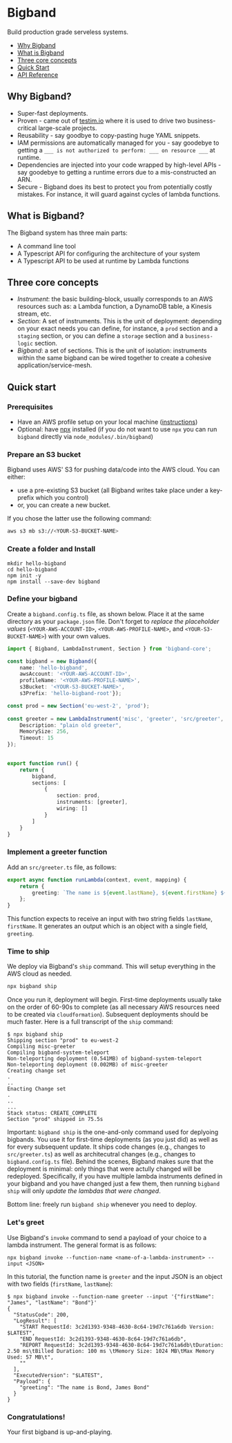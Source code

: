 # Bigband

Build production grade serveless systems.

* [Why Bigband](#why)
* [What is Bigband](#what)
* [Three core concepts](#concepts)
* [Quick Start](#quick-start)
* [API Reference](https://imaman.github.io/bigband/core/)

## <a name="why"></a>Why Bigband?
- Super-fast deployments.
- Proven - came out of [testim.io](https://www.testim.io/) where it is used to drive two business-critical large-scale projects.
- Reusability - say goodbye to copy-pasting huge YAML snippets.
- IAM permissions are automatically managed for you - say goodebye to getting a `___ is not authorized to perform: ___ on resource ___` at runtime.
- Dependencies are injected into your code wrapped by high-level APIs - say goodebye to getting a runtime errors due to a mis-constructed an ARN.
- Secure - Bigband does its best to protect you from potentially costly mistakes. For instance, it will guard against cycles of lambda functions.

## <a name="what"></a>What is Bigband?
The Bigband system has three main parts:
- A command line tool
- A Typescript API for configuring the architecture of your system
- A Typescript API to be used at runtime by Lambda functions 

## <a name="concepts"></a>Three core concepts
- *Instrument*: the basic building-block, usually corresponds to an AWS resources such as: a Lambda function, a DynamoDB table, a Kinesis stream, etc.
- *Section*: A set of instruments. This is the unit of deployment: depending on your exact needs you can define, for instance, a `prod` section and a `staging` section, or you can define a `storage` section and a `business-logic` section.
- *Bigband*: a set of sections. This is the unit of isolation: instruments within the same bigband can be wired together to create a cohesive application/service-mesh. 

## <a name="quick-start"></a>Quick start

### Prerequisites

- Have an AWS profile setup on your local machine ([instructions](https://docs.aws.amazon.com/cli/latest/userguide/cli-configure-profiles.html))
- Optional: have [npx](https://www.npmjs.com/package/npx) installed (if you do not want to use `npx` you can run `bigband` directly via `node_modules/.bin/bigband`)

### Prepare an S3 bucket
Bigband uses AWS' S3 for pushing data/code into the AWS cloud. You can either:

- use a pre-existing S3 bucket (all Bigband writes take place under a key-prefix which you control) 
- or, you can create a new bucket.

If you chose the latter use the following command:
```bash
aws s3 mb s3://<YOUR-S3-BUCKET-NAME>
```

### Create a folder and Install

```
mkdir hello-bigband
cd hello-bigband
npm init -y
npm install --save-dev bigband
```

### Define your bigband
Create a `bigband.config.ts` file, as shown below. Place it at the same directory as your `package.json` file. Don't forget to *replace the placeholder values* (`<YOUR-AWS-ACCOUNT-ID>`, `<YOUR-AWS-PROFILE-NAME>`, and `<YOUR-S3-BUCKET-NAME>`) with your own values.

```typescript
import { Bigband, LambdaInstrument, Section } from 'bigband-core';

const bigband = new Bigband({
    name: 'hello-bigband',
    awsAccount: '<YOUR-AWS-ACCOUNT-ID>',
    profileName: '<YOUR-AWS-PROFILE-NAME>',
    s3Bucket: '<YOUR-S3-BUCKET-NAME>',
    s3Prefix: 'hello-bigband-root'});

const prod = new Section('eu-west-2', 'prod');
 
const greeter = new LambdaInstrument('misc', 'greeter', 'src/greeter', {
    Description: "plain old greeter",
    MemorySize: 256,
    Timeout: 15   
});
 

export function run() {
    return {
        bigband,
        sections: [
            {
                section: prod,
                instruments: [greeter],
                wiring: []
            }
        ]
    }
}
```

### Implement a greeter function
Add an `src/greeter.ts` file, as follows:

```typescript
export async function runLambda(context, event, mapping) {
    return {
        greeting: `The name is ${event.lastName}, ${event.firstName} ${event.lastName}`
    };
}
```

This function expects to receive an input with two string fields `lastName`, `firstName`. It generates an output which is an object with a single field, `greeting`.



### Time to ship
We deploy via Bigband's `ship` command. This will setup everything in the AWS cloud as needed.

```bash
npx bigband ship
```

Once you run it, deployment will begin. First-time deployments usually take on the order of 60-90s to complete (as all necessary AWS resources need to be created via `cloudformation`). Subsequent deployments should be much faster. Here is a full transcript of the `ship` command:

```
$ npx bigband ship
Shipping section "prod" to eu-west-2
Compiling misc-greeter
Compiling bigband-system-teleport
Non-teleporting deployment (0.541MB) of bigband-system-teleport
Non-teleporting deployment (0.002MB) of misc-greeter
Creating change set
.
..
Enacting Change set
.
..
...
Stack status: CREATE_COMPLETE
Section "prod" shipped in 75.5s
```


Important: `bigband ship` is the one-and-only command used for deplyoing bigbands. You use it for first-time deployments (as you just did) as well as for every subsequent update. It ships code changes (e.g., changes to `src/greeter.ts`) as well as architecutral changes (e.g., changes to `bigband.config.ts` file). Behind the scenes, Bigband makes sure that the deployment is minimal: only things that were actully changed will be redeployed. Specifically, if you have multiple lambda instruments defined in your bigband and you have changed just a few them, then running `bigband ship` will only *update the lambdas that were changed*.

Bottom line: freely run `bigband ship` whenever you need to deploy.



### Let's greet
Use Bigband's `invoke` command to send a payload of your choice to a lambda instrument. The general format is as follows:

```
npx bigband invoke --function-name <name-of-a-lambda-instrument> --input <JSON>
```

In this tutorial, the function name is `greeter` and the input JSON is an object with two fields (`firstName`, `lastName`):

```
$ npx bigband invoke --function-name greeter --input '{"firstName": "James", "lastName": "Bond"}'
{
  "StatusCode": 200,
  "LogResult": [
    "START RequestId: 3c2d1393-9348-4630-8c64-19d7c761a6db Version: $LATEST",
    "END RequestId: 3c2d1393-9348-4630-8c64-19d7c761a6db",
    "REPORT RequestId: 3c2d1393-9348-4630-8c64-19d7c761a6db\tDuration: 2.50 ms\tBilled Duration: 100 ms \tMemory Size: 1024 MB\tMax Memory Used: 57 MB\t",
    ""
  ],
  "ExecutedVersion": "$LATEST",
  "Payload": {
    "greeting": "The name is Bond, James Bond"
  }
}
```


### Congratulations!
Your first bigband is up-and-playing.


